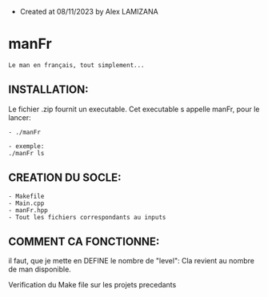 - Created at 08/11/2023 by Alex LAMIZANA
# manFr
    Le man en français, tout simplement...

## INSTALLATION:
Le fichier .zip fournit un executable.
Cet executable s appelle manFr, pour le lancer:

    - ./manFr

    - exemple:
    ./manFr ls

## CREATION DU SOCLE:

    - Makefile
    - Main.cpp
    - manFr.hpp
    - Tout les fichiers correspondants au inputs

## COMMENT CA FONCTIONNE:

il faut, que je mette en DEFINE le nombre de "level":
Cla revient au nombre de man disponible.

Verification du Make file sur les projets precedants

